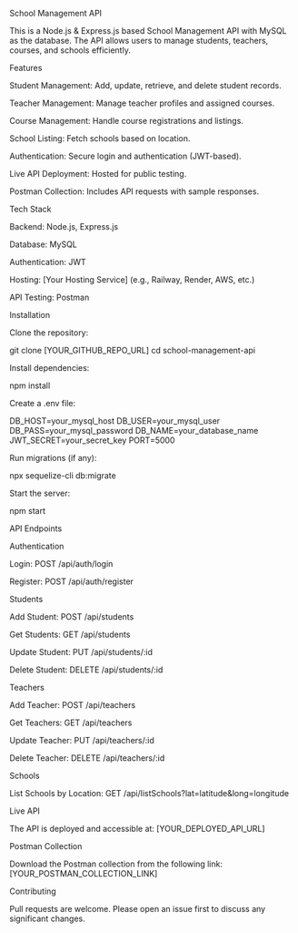 School Management API

This is a Node.js & Express.js based School Management API with MySQL as the database. The API allows users to manage students, teachers, courses, and schools efficiently.

Features

Student Management: Add, update, retrieve, and delete student records.

Teacher Management: Manage teacher profiles and assigned courses.

Course Management: Handle course registrations and listings.

School Listing: Fetch schools based on location.

Authentication: Secure login and authentication (JWT-based).

Live API Deployment: Hosted for public testing.

Postman Collection: Includes API requests with sample responses.

Tech Stack

Backend: Node.js, Express.js

Database: MySQL

Authentication: JWT

Hosting: [Your Hosting Service] (e.g., Railway, Render, AWS, etc.)

API Testing: Postman

Installation

Clone the repository:

  git clone [YOUR_GITHUB_REPO_URL]
  cd school-management-api

Install dependencies:

  npm install

Create a .env file:

DB_HOST=your_mysql_host
DB_USER=your_mysql_user
DB_PASS=your_mysql_password
DB_NAME=your_database_name
JWT_SECRET=your_secret_key
PORT=5000

Run migrations (if any):

  npx sequelize-cli db:migrate

Start the server:

  npm start

API Endpoints

Authentication

Login: POST /api/auth/login

Register: POST /api/auth/register

Students

Add Student: POST /api/students

Get Students: GET /api/students

Update Student: PUT /api/students/:id

Delete Student: DELETE /api/students/:id

Teachers

Add Teacher: POST /api/teachers

Get Teachers: GET /api/teachers

Update Teacher: PUT /api/teachers/:id

Delete Teacher: DELETE /api/teachers/:id

Schools

List Schools by Location: GET /api/listSchools?lat=latitude&long=longitude

Live API

The API is deployed and accessible at:
[YOUR_DEPLOYED_API_URL]

Postman Collection

Download the Postman collection from the following link:
[YOUR_POSTMAN_COLLECTION_LINK]

Contributing

Pull requests are welcome. Please open an issue first to discuss any significant changes.

